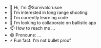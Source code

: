 - 👋 Hi, I’m @Survivalcrusoe
- 👀 I’m interested in long range shooting
- 🌱 I’m currently learning code
- 💞️ I’m looking to collaborate on ballistic app
- 📫 How to reach me ...
- 😄 Pronouns: ...
- ⚡ Fun fact: I'm not bullet proof

<!---
Survivalcrusoe/Survivalcrusoe is a ✨ special ✨ repository because its `README.md` (this file) appears on your GitHub profile.
You can click the Preview link to take a look at your changes.
--->
